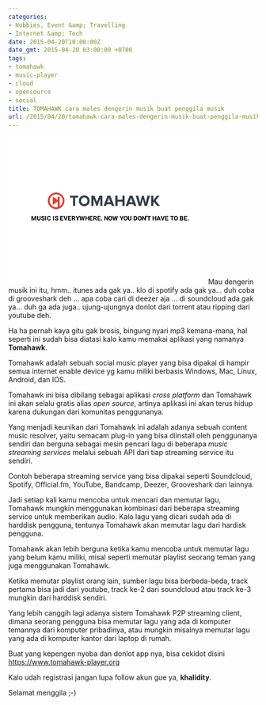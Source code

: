 ```yaml
---
categories:
- Hobbies, Event &amp; Travelling
- Internet &amp; Tech
date: 2015-04-20T10:00:00Z
date_gmt: 2015-04-20 03:00:00 +0700
tags:
- tomahawk
- music-player
- cloud
- opensource
- social
title: TOMAHAWK cara males dengerin musik buat penggila musik
url: /2015/04/20/tomahawk-cara-males-dengerin-musik-buat-penggila-musik/
---
```


[![image](/images/wpid-img_20150420_000915.jpg "IMG_20150420_000915.jpg")](/images/wpid-img_20150420_000915.jpg) Mau dengerin musik ini itu, hmm.. itunes ada gak ya.. klo di spotify ada gak ya... duh coba di grooveshark deh ... apa coba cari di deezer aja ... di soundcloud ada gak ya... duh ga ada juga.. ujung-ujungnya donlot dari torrent atau ripping dari youtube deh.

Ha ha pernah kaya gitu gak brosis, bingung nyari mp3 kemana-mana, hal seperti ini sudah bisa diatasi kalo kamu memakai aplikasi yang namanya **Tomahawk**.

Tomahawk adalah sebuah social music player yang bisa dipakai di hampir semua internet enable device yg kamu miliki berbasis Windows, Mac, Linux, Android, dan IOS.

Tomahawk ini bisa dibilang sebagai aplikasi _cross platform_ dan Tomahawk ini akan selalu gratis alias _open source_, artinya aplikasi ini akan terus hidup karena dukungan dari komunitas penggunanya.

Yang menjadi keunikan dari Tomahawk ini adalah adanya sebuah content music resolver, yaitu semacam plug-in yang bisa diinstall oleh penggunanya sendiri dan berguna sebagai mesin pencari lagu di beberapa _music streaming services_ melalui sebuah API dari tiap streaming service itu sendiri.

Contoh beberapa streaming service yang bisa dipakai seperti Soundcloud, Spotify, Official.fm, YouTube, Bandcamp, Deezer, Grooveshark dan lainnya.

Jadi setiap kali kamu mencoba untuk mencari dan memutar lagu, Tomahawk mungkin menggunakan kombinasi dari beberapa streaming service untuk memberikan audio. Kalo lagu yang dicari sudah ada di harddisk pengguna, tentunya Tomahawk akan memutar lagu dari hardisk pengguna.

Tomahawk akan lebih berguna ketika kamu mencoba untuk memutar lagu yang belum kamu miliki, misal seperti memutar playlist seorang teman yang juga menggunakan Tomahawk.

Ketika memutar playlist orang lain, sumber lagu bisa berbeda-beda, track pertama bisa jadi dari youtube, track ke-2 dari soundcloud atau track ke-3 mungkin dari harddisk sendiri.

Yang lebih canggih lagi adanya sistem Tomahawk P2P streaming client, dimana seorang pengguna bisa memutar lagu yang ada di komputer temannya dari komputer pribadinya, atau mungkin misalnya memutar lagu yang ada di komputer kantor dari laptop di rumah.

Buat yang kepengen nyoba dan donlot app nya, bisa cekidot disini  
<https://www.tomahawk-player.org>

Kalo udah registrasi jangan lupa follow akun gue ya, **khalidity**.

Selamat menggila ;-)